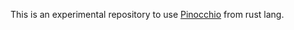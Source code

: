 This is an experimental repository to use [Pinocchio](https://github.com/stack-of-tasks/pinocchio) from rust lang.
